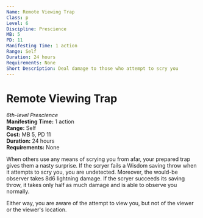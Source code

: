 ```yaml
---
Name: Remote Viewing Trap
Class: p
Level: 6
Discipline: Prescience
MB: 5
PD: 11
Manifesting Time: 1 action
Range: Self
Duration: 24 hours
Requirements: None
Short Description: Deal damage to those who attempt to scry you
---
```

# Remote Viewing Trap
*6th-level Prescience*\
**Manifesting Time:** 1 action\
**Range:** Self\
**Cost:** MB 5, PD 11\
**Duration:** 24 hours\
**Requirements:** None

When others use any means of scrying you
from afar, your prepared trap gives them a nasty surprise.
If the scryer fails a Wisdom saving throw when it attempts
to scry you, you are undetected. Moreover, the would-be observer
takes 8d6 lightning damage. If the scryer succeeds its saving
throw, it takes only half as much damage and is able to observe
you normally.

Either way, you are aware of the attempt to view you, but
not of the viewer or the viewer's location.
